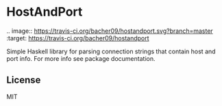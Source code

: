 HostAndPort
===========

.. image:: https://travis-ci.org/bacher09/hostandport.svg?branch=master
    :target: https://travis-ci.org/bacher09/hostandport


Simple Haskell library for parsing connection strings that contain
host and port info. For more info see package documentation.


License
-------
MIT

